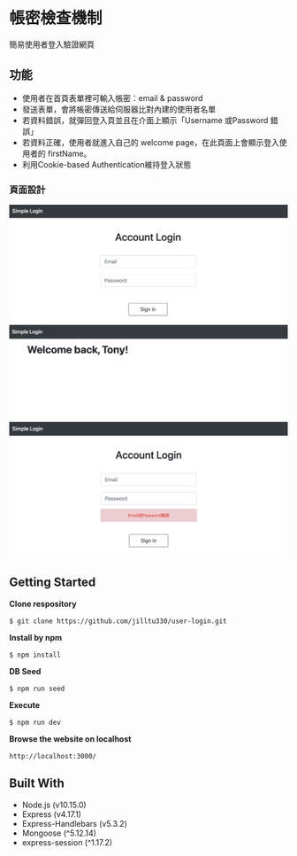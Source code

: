 # 帳密檢查機制
簡易使用者登入驗證網頁
## 功能
* 使用者在首頁表單裡可輸入帳密：email & password
* 發送表單，會將帳密傳送給伺服器比對內建的使用者名單
* 若資料錯誤，就彈回登入頁並且在介面上顯示「Username 或Password 錯誤」
* 若資料正確，使用者就進入自己的 welcome page，在此頁面上會顯示登入使用者的 firstName。
* 利用Cookie-based Authentication維持登入狀態

### 頁面設計
![image](./public/images/A10-index.png)
![image](./public/images/A10-login.png)
![image](./public/images/A10-error.png)

## Getting Started
**Clone respository**
```
$ git clone https://github.com/jilltu330/user-login.git
```
**Install by npm**
```
$ npm install
```
**DB Seed**
```
$ npm run seed
```
**Execute**
```
$ npm run dev
```
**Browse the website on localhost**
```
http://localhost:3000/
```

## Built With
* Node.js (v10.15.0)
* Express (v4.17.1)
* Express-Handlebars (v5.3.2)
* Mongoose (^5.12.14)
* express-session (^1.17.2)